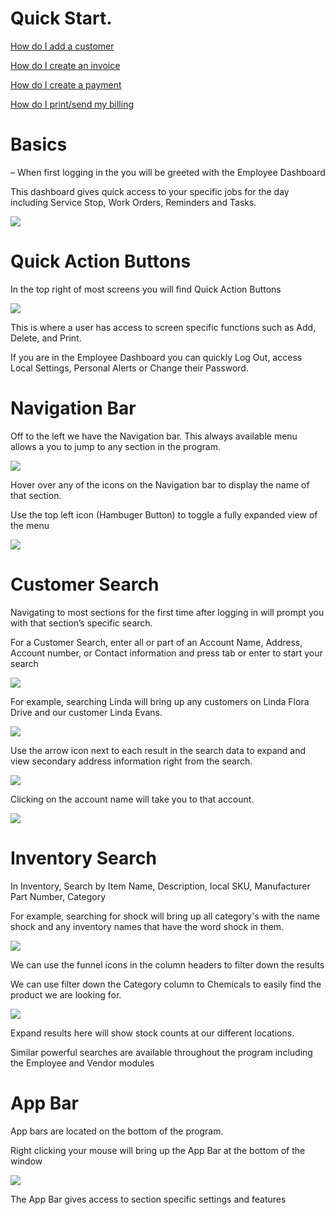 # Quick Start.



[How do I add a customer](https://docs.wisesoftwareinc.com/enterprise/customers/dashboard#adding-customers)


[How do I create an invoice](https://docs.wisesoftwareinc.com/enterprise/billing/invoice#add)

[How do I create a payment](https://docs.wisesoftwareinc.com/enterprise/billing/payment)

[How do I print/send my billing](https://docs.wisesoftwareinc.com/enterprise/billing/dashboard#bulk-billing)


# Basics

– When first logging in the you will be greeted with the Employee Dashboard

This dashboard gives quick access to your specific jobs for the day including Service Stop, Work Orders, Reminders and Tasks.

![](https://cdn.realsgii2.dev/wise-software-docs/image_1.f5f50bdf.png)

# Quick Action Buttons

In the top right of most screens you will find Quick Action Buttons

![](https://cdn.realsgii2.dev/wise-software-docs/image_2.7ee4c60a.png)

This is where a user has access to screen specific functions such as Add, Delete, and Print.

If you are in the Employee Dashboard you can quickly Log Out, access Local Settings, Personal Alerts or Change their Password.

# Navigation Bar

Off to the left we have the Navigation bar. This always available menu allows a you to jump to any section in the program.

![](https://cdn.realsgii2.dev/wise-software-docs/image_3.dc5c4c19.png)

Hover over any of the icons on the Navigation bar to display the name of that section.

Use the top left icon (Hambuger Button) to toggle a fully expanded view of the menu

![](https://cdn.realsgii2.dev/wise-software-docs/image_4.df965977.png)

# Customer Search

Navigating to most sections for the first time after logging in will prompt you with that section’s specific search.

For a Customer Search, enter all or part of an Account Name, Address, Account number, or Contact information and press tab or enter to start your search

![](https://cdn.realsgii2.dev/wise-software-docs/image_5.36364080.png)

For example, searching Linda will bring up any customers on Linda Flora Drive and our customer Linda Evans.

![](https://cdn.realsgii2.dev/wise-software-docs/image_6.b7649edb.png)

Use the arrow icon next to each result in the search data to expand and view secondary address information right from the search.

![](https://cdn.realsgii2.dev/wise-software-docs/image_7.3f41604b.png)

Clicking on the account name will take you to that account.

![](https://cdn.realsgii2.dev/wise-software-docs/image_8.ed4b1231.png)

# Inventory Search

In Inventory, Search by Item Name, Description, local SKU, Manufacturer Part Number, Category

For example, searching for shock will bring up all category's with the name shock and any inventory names that have the word shock in them.

![](https://cdn.realsgii2.dev/wise-software-docs/image_9.40d2070d.png)

We can use the funnel icons in the column headers to filter down the results

We can use filter down the Category column to Chemicals to easily find the product we are looking for.

![](https://cdn.realsgii2.dev/wise-software-docs/image_10.0c54278f.png)

Expand results here will show stock counts at our different locations.

Similar powerful searches are available throughout the program including the Employee and Vendor modules

# App Bar

App bars are located on the bottom of the program.

Right clicking your mouse will bring up the App Bar at the bottom of the window

![](https://cdn.realsgii2.dev/wise-software-docs/image_11.9e3b874f.png)

The App Bar gives access to section specific settings and features

